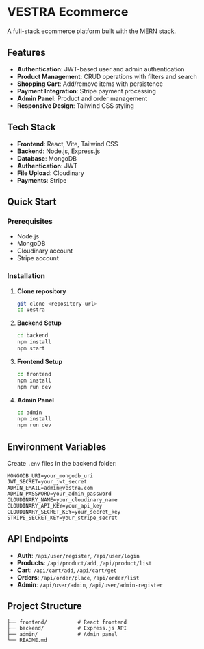 # VESTRA Ecommerce

A full-stack ecommerce platform built with the MERN stack.

## Features

- **Authentication**: JWT-based user and admin authentication
- **Product Management**: CRUD operations with filters and search
- **Shopping Cart**: Add/remove items with persistence
- **Payment Integration**: Stripe payment processing
- **Admin Panel**: Product and order management
- **Responsive Design**: Tailwind CSS styling

## Tech Stack

- **Frontend**: React, Vite, Tailwind CSS
- **Backend**: Node.js, Express.js
- **Database**: MongoDB
- **Authentication**: JWT
- **File Upload**: Cloudinary
- **Payments**: Stripe

## Quick Start

### Prerequisites
- Node.js
- MongoDB
- Cloudinary account
- Stripe account

### Installation

1. **Clone repository**
   ```bash
   git clone <repository-url>
   cd Vestra
   ```

2. **Backend Setup**
   ```bash
   cd backend
   npm install
   npm start
   ```

3. **Frontend Setup**
   ```bash
   cd frontend
   npm install
   npm run dev
   ```

4. **Admin Panel**
   ```bash
   cd admin
   npm install
   npm run dev
   ```

## Environment Variables

Create `.env` files in the backend folder:

```env
MONGODB_URI=your_mongodb_uri
JWT_SECRET=your_jwt_secret
ADMIN_EMAIL=admin@vestra.com
ADMIN_PASSWORD=your_admin_password
CLOUDINARY_NAME=your_cloudinary_name
CLOUDINARY_API_KEY=your_api_key
CLOUDINARY_SECRET_KEY=your_secret_key
STRIPE_SECRET_KEY=your_stripe_secret
```

## API Endpoints

- **Auth**: `/api/user/register`, `/api/user/login`
- **Products**: `/api/product/add`, `/api/product/list`
- **Cart**: `/api/cart/add`, `/api/cart/get`
- **Orders**: `/api/order/place`, `/api/order/list`
- **Admin**: `/api/user/admin`, `/api/user/admin-register`

## Project Structure

```
├── frontend/          # React frontend
├── backend/           # Express.js API
├── admin/             # Admin panel
└── README.md
```
